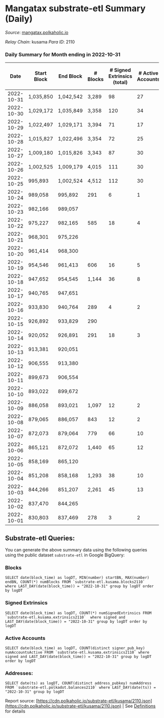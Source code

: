 # Mangatax substrate-etl Summary (Daily)

_Source_: [mangatax.polkaholic.io](https://mangatax.polkaholic.io)

*Relay Chain*: kusama
*Para ID*: 2110



### Daily Summary for Month ending in 2022-10-31


| Date | Start Block | End Block | # Blocks | # Signed Extrinsics (total) | # Active Accounts | # Passive | # New | # Addresses with Balances | # Events | # Transfers | # XCM Transfers In | # XCM Transfers Out |
| ---- | ----------- | --------- | -------- | --------------------------- | ----------------- | --------- | ----- | ------------------------- | -------- | ----------- | ------------------ | ------------------- |
| 2022-10-31 | 1,035,850 | 1,042,542 | 3,289  | 98 | 27 |  |  | 1,395 | 6,808 |   | 10 ($239.43) | 6 ($1,277.21) |
| 2022-10-30 | 1,029,172 | 1,035,849 | 3,358  | 120 | 34 |  |  |  | 7,065 |   | 16 ($3,030.53) | 13 ($3,803.90) |
| 2022-10-29 | 1,022,497 | 1,029,171 | 3,394  | 71 | 17 |  |  | 1,391 | 6,982 |   | 8 ($4,843.01) | 3 ($3,331.39) |
| 2022-10-28 | 1,015,827 | 1,022,496 | 3,354  | 72 | 25 |  |  |  | 6,905 |   | 7 ($377.79) | 3 ($50.42) |
| 2022-10-27 | 1,009,180 | 1,015,826 | 3,343  | 87 | 30 |  |  |  | 6,873 | 1  | 10 ($344.52) | 4 ($686.97) |
| 2022-10-26 | 1,002,525 | 1,009,179 | 4,015  | 111 | 30 |  |  |  | 8,332 |   | 7 ($2,776.99) | 6 ($310.19) |
| 2022-10-25 | 995,893 | 1,002,524 | 4,512  | 112 | 30 |  |  |  | 9,341 |   | 12 ($645.92) | 11 ($2,119.77) |
| 2022-10-24 | 989,058 | 995,892 | 291  | 6 | 1 |  |  |  | 592 |   | 13 ($207.72) | 1 ($271.21) |
| 2022-10-23 | 982,166 | 989,057 |   |  |  |  |  |  |  |   | 8 ($145.05) |   |
| 2022-10-22 | 975,227 | 982,165 | 585  | 18 | 4 |  |  |  | 1,248 |   | 5 ($128.30) | 1 ($147.56) |
| 2022-10-21 | 968,301 | 975,226 |   |  |  |  |  |  |  |   | 9 ($1,083.20) |   |
| 2022-10-20 | 961,414 | 968,300 |   |  |  |  |  |  |  |   | 6 ($41.44) |   |
| 2022-10-19 | 954,546 | 961,413 | 606  | 16 | 5 |  |  |  | 1,285 |   | 9 ($408.10) |   |
| 2022-10-18 | 947,652 | 954,545 | 1,144  | 36 | 8 |  |  |  | 2,391 | 2  | 13 ($9,696.67) | 2 ($1,127.04) |
| 2022-10-17 | 940,765 | 947,651 |   |  |  |  |  |  |  |   | 11 ($347.54) |   |
| 2022-10-16 | 933,830 | 940,764 | 289  | 4 | 2 |  |  |  | 585 |   | 11 ($309.73) |   |
| 2022-10-15 | 926,892 | 933,829 | 290  |  |  |  |  |  | 580 |   | 6  |   |
| 2022-10-14 | 920,052 | 926,891 | 291  | 18 | 3 |  |  |  | 607 |   | 10 ($619.20) | 1 ($246.46) |
| 2022-10-13 | 913,381 | 920,051 |   |  |  |  |  |  |  |   | 10 ($725.65) |   |
| 2022-10-12 | 906,555 | 913,380 |   |  |  |  |  |  |  |   | 11 ($473.06) |   |
| 2022-10-11 | 899,673 | 906,554 |   |  |  |  |  |  |  |   | 7 ($131.06) |   |
| 2022-10-10 | 893,022 | 899,672 |   |  |  |  |  |  |  |   | 8 ($71.93) |   |
| 2022-10-09 | 886,058 | 893,021 | 1,097  | 12 | 2 |  |  |  | 2,298 |   | 6 ($899.04) | 2 ($254.68) |
| 2022-10-08 | 879,065 | 886,057 | 843  | 12 | 2 |  |  |  | 1,750 |   | 5 ($106.21) | 1 ($1,022.59) |
| 2022-10-07 | 872,073 | 879,064 | 779  | 66 | 10 |  |  |  | 1,708 |   | 17 ($382.09) | 3 ($1,831.52) |
| 2022-10-06 | 865,121 | 872,072 | 1,440  | 65 | 12 |  |  |  | 3,040 | 2  | 26 ($494,245.91) | 3 ($15,521.68) |
| 2022-10-05 | 858,169 | 865,120 |   |  |  |  |  |  |  |   | 8 ($98.08) |   |
| 2022-10-04 | 851,208 | 858,168 | 1,293  | 38 | 10 |  |  |  | 2,649 |   | 11 ($598.31) | 2 ($208.84) |
| 2022-10-03 | 844,266 | 851,207 | 2,261  | 45 | 13 |  |  |  | 4,680 |   | 14 ($8.28) | 4 ($2,896.35) |
| 2022-10-02 | 837,470 | 844,265 |   |  |  |  |  |  |  |   | 10 ($75.98) |   |
| 2022-10-01 | 830,803 | 837,469 | 278  | 3 | 2 |  |  |  | 556 |   | 10 ($1,064.90) |   |

## Substrate-etl Queries:
You can generate the above summary data using the following queries using the public dataset `substrate-etl` in Google BigQuery:


### Blocks
```
SELECT date(block_time) as logDT, MIN(number) startBN, MAX(number) endBN, COUNT(*) numBlocks FROM `substrate-etl.kusama.blocks2110`  where LAST_DAY(date(block_time)) = "2022-10-31" group by logDT order by logDT
```


### Signed Extrinsics
```
SELECT date(block_time) as logDT, COUNT(*) numSignedExtrinsics FROM `substrate-etl.kusama.extrinsics2110`  where signed and LAST_DAY(date(block_time)) = "2022-10-31" group by logDT order by logDT
```


### Active Accounts
```
SELECT date(block_time) as logDT, COUNT(distinct signer_pub_key) numAccountsActive FROM `substrate-etl.kusama.extrinsics2110` where signed and LAST_DAY(date(block_time)) = "2022-10-31" group by logDT order by logDT
```


### Addresses:
```
SELECT date(ts) as logDT, COUNT(distinct address_pubkey) numAddress FROM `substrate-etl.polkadot.balances2110` where LAST_DAY(date(ts)) = "2022-10-31" group by logDT
```



Report source: [https://cdn.polkaholic.io/substrate-etl/kusama/2110.json](https://cdn.polkaholic.io/substrate-etl/kusama/2110.json) | See [Definitions](/DEFINITIONS.md) for details
